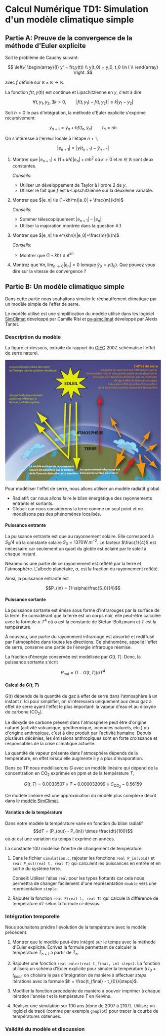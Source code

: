 # Calcul Numérique TD1: Simulation d'un modèle climatique simple

## Partie A: Preuve de la convergence de la méthode d'Euler explicite

Soit le problème de Cauchy suivant:

$$
        \left\{
        \begin{array}{l}
            y' = f(t,y(t))          \\
            y(t_0) = y_0, t_0 \in I \\
        \end{array}
        \right.
$$

avec $f$ définie sur $\mathbb{R} \times \mathbb{R} \rightarrow \mathbb{R}$.

La fonction $f(t, y(t))$ est continue et Lipschitzienne en $y$, c'est à dire

$$ 
\forall t,y_1,y_2, \exists k > 0, \qquad |f(t,y_1) - f(t,y_2)| \leq k|y_1-y_2| 
$$

Soit $h > 0$ le pas d'intégration, la méthode d'Euler explicite s'exprime récursivement:

$$ 
\widetilde{y}_{n+1} = \widetilde{y}_n + hf(t_n, \widetilde{y}_n) \qquad t_n = nh
$$ 

On s'intéresse à l'erreur locale à l'étape $n+1$, 

$$
|e_{n+1}| = |y(t_{n+1}) - \widetilde{y}_{n+1}|
$$

1. Montrer que $|e_{n+1}| \le (1+kh)|e_n| + mh^2$ où $k > 0$ et $m \in \mathbb{R}$ sont deux constantes.

   _Conseils:_
   - Utiliser un développement de Taylor à l'ordre 2 de $y$.   
   - Utiliser le fait que $f$ est $k$-Lipschitzienne sur la deuxième variable. 

2. Montrer que $|e_n| \le (1+kh)^n(|e_0| + \frac{m}{k}h)$

   _Conseils:_
   - Sommer télescopiquement $|e_{n+1}| - |e_{n}|$
   - Utiliser la majoration montrée dans la question A.1

3. Montrer que $|e_n| \le e^{khn}(|e_0|+\frac{m}{k}h)$

   _Conseils:_
   - Montrer que $(1+kh) \le e^{kh}$ 

4. Montrez que $\forall n,\;\lim_{h \rightarrow 0} |e_n| = 0$ lorsque $\widetilde{y}_0 = y(t_0)$. Que pouvez vous dire sur la vitesse de convergence ?

## Partie B: Un modèle climatique simple

Dans cette partie nous souhaitons simuler le réchauffement climatique par un modèle simple de l'effet de serre.

Le modèle utilisé est une simplification du modèle utilisé dans les logiciel [SimClimat](https://www.lmd.jussieu.fr/~crlmd/simclimat/) développé par Camille Risi et [py-simclimat](https://gitlab.in2p3.fr/alexis.tantet/py-simclimat) développé par Alexis Tantet. 

### Description du modèle

La figure ci-dessous, extraite du rapport du [GIEC](https://www.ipcc.ch/languages-2/francais/) 2007, schématise l'effet de serre naturel.

![Effet de Serre, Rapport du groupe 1 GIEC 2007, Questions Fréquentes, p.104](images/effet-serre.jpg )

Pour modéliser l'effet de serre, nous allons utiliser un modèle radiatif global.

- Radiatif: car nous allons faire le bilan énergétique des rayonnements entrants et sortants.
- Global: car nous considérons la terre comme un seul point et ne modélisons pas des phénomènes localisés.

#### Puissance entrante

La puissance entrante est due au rayonnement solaire. Elle correspond à $S_0/4$ où la constante solaire $S_0=1370W.m^{-2}$. Le facteur $\frac{1}{4}$ est nécessaire car seulement un quart du globle est éclairé par le soleil à chaque instant. 

Néanmoins une partie de ce rayonnement est reflété par la terre et l'atmosphère. L'albedo planétaire, $\alpha$, est la fraction du rayonnement reflété.

Ainsi, la puissance entrante est 

$$P_{in} = (1-\alpha)\frac{S_0}{4}$$

#### Puissance sortante

La puissance sortante est émise sous forme d'infrarouges par la surface de la terre. En considérant que la terre est un corps noir, elle peut-être calculée avec la formule $\sigma.T^4$ où $\sigma$ est la constante de Stefan-Boltzmann et $T$ est la température. 

À nouveau, une partie du rayonnment infrarouge est absorbé et rediffusé par l'atmosphère dans toutes les directions. Ce phénomène, appellé l'effet de serre, conserve une partie de l'énergie infrarouge réemise.

La fraction d'énergie conservée est modélisée par $G(t,T)$.
Donc, la puissance sortante s'écrit

$$P_{out} = (1-G(t, T))\sigma T^4$$

#### Calcul de $G(t,T)$

 $G(t)$ dépends de la quantité de gaz à effet de serre dans l'atmosphère à un instant $t$. Ici pour simplifier, on s'intéressera uniquement aux deux gaz à effet de serre ayant l'effet le plus important: la vapeur d'eau et au dioxyde de carbone (CO$_2$). 

 Le dioxyde de carbone présent dans l'atmosphère peut être d'origine naturel (activité volcanique, géothermique, incendies naturels, etc.) ou d'origine anthropique, c'est à dire produit par l'activité humaine. Depuis plusieurs décénies, les émissions anthropiques sont en forte croissance et responsables de la crise climatique actuelle. 

La quantité de vapeur présente dans l'atmosphère dépends de la température, en effet lorsqu'elle augmente il y a plus d'évaporation.

Dans ce TP nous modéliserons $G$ avec un modèle linéaire qui dépend de la concentration en CO$_{2}$ exprimée en ppm et de la température $T$,

 $$ G(t,T) = 0.0033507 \times T + 0.000032099 \times C_{CO_2} - 0.56159 $$

Ce modèle linéaire est une approximation du modèle plus complexe décrit dans le  [modèle SimClimat](https://eduscol.education.fr/media/3623/download).

#### Variation de la température

Dans notre modèle la température varie en fonction du bilan radiatif 
$$dT = (P_{out} - P_{in}) \times \frac{dt}{100}$$
où $dt$ est une variation du temps $t$ exprimé en années. 

La constante 100 modélise l'inertie de changement de température. 

1. Dans le fichier `simulation.c`, rajouter les fonctions `real P_in(void)` et `real P_out(real t, real T)` qui calculent les puissances en entrée et en sortie du système terre.

   Conseil: Utiliser l'alias `real` pour les types flottants car cela nous permettra de changer facilement d'une représentation `double` vers une représentation `simple`. 

2. Rajouter la fonction `real F(real t, real T)` qui calcule la différence de température $dT$ selon la formule ci-dessus.


### Intégration temporelle

Nous souhaitons prédire l'évolution de la température avec le modèle précédent.

1. Montrer que le modèle peut-être intégré sur le temps avec la méthode d'Euler explicite. Écrivez la formule permettant de calculer la température $\widetilde{T}_{n+1}$ à partir de $\widetilde{T}_{n}$. 
 
 
2. Rajouter une fonction `real euler(real t_final, int steps)`. La fonction utilisera un schéma d'Euler explicite pour simuler la température à $t_0+t_{final}$; on choisira le pas d'intégration de manière à affectuer $steps$ itérations avec la formule $h = \frac{t_{final} - t_{0}}{steps}$.  

3. Modifier la fonction précédente de manière à pouvoir imprimer à chaque itération l'année $t$ et la température $T$ en Kelvins. 

4. Réaliser une simulation sur 100 ans (donc de 2007 à 2107). Utilisez un logiciel de tracé (comme par exemple `gnuplot`) pour tracer la courbe de températures obtenues.

### Validité du modèle et discussion
